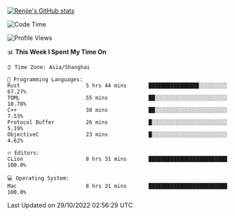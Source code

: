 [![Renjie's GitHub stats](https://github-readme-stats.vercel.app/api?username=liurenjie1024&show_icons=true&theme=chartreuse-dark)](https://github.com/anuraghazra/github-readme-stats)

<!--START_SECTION:waka-->
![Code Time](http://img.shields.io/badge/Code%20Time-268%20hrs%2018%20mins-blue)

![Profile Views](http://img.shields.io/badge/Profile%20Views-12-blue)

📊 **This Week I Spent My Time On** 

```text
⌚︎ Time Zone: Asia/Shanghai

💬 Programming Languages: 
Rust                     5 hrs 44 mins       ████████████████░░░░░░░░░   67.27% 
TOML                     55 mins             ██░░░░░░░░░░░░░░░░░░░░░░░   10.78% 
C++                      38 mins             ██░░░░░░░░░░░░░░░░░░░░░░░   7.53% 
Protocol Buffer          26 mins             █░░░░░░░░░░░░░░░░░░░░░░░░   5.19% 
ObjectiveC               23 mins             █░░░░░░░░░░░░░░░░░░░░░░░░   4.62%

🔥 Editors: 
CLion                    8 hrs 31 mins       █████████████████████████   100.0%

💻 Operating System: 
Mac                      8 hrs 31 mins       █████████████████████████   100.0%

```


 Last Updated on 29/10/2022 02:56:29 UTC
<!--END_SECTION:waka-->

